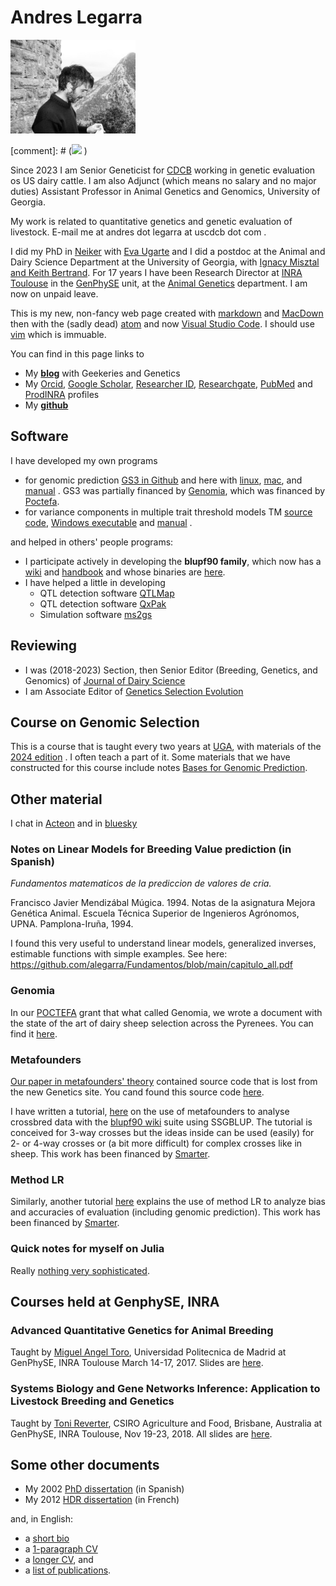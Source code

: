 # Andres Legarra

<img src="puilaurens.jpg" alt="Drawing" style="width: 200px;"/>


[comment]: # (![](https://www.dropbox.com/s/uq9ssnluafjmovk/puilaurens.jpg?dl=0 ) )

Since 2023 I am Senior Geneticist for [CDCB](https://uscdcb.com) working in genetic evaluation os US dairy cattle. I am also Adjunct (which means no salary and no major duties) Assistant Professor in Animal Genetics and Genomics, University of Georgia.

 My work is related to quantitative genetics and genetic evaluation of livestock. E-mail me at andres dot legarra at uscdcb dot com .

I did my PhD in [Neiker](http://www.neiker.net/?lang=en) with [Eva Ugarte](http://www.neiker.net/ia/produccion-animal/lineas-investigacion-pa/?lang=en)  and I did a postdoc at the Animal and Dairy Science Department at the University of Georgia, with [Ignacy Misztal and Keith Bertrand](http://nce.ads.uga.edu). For 17 years I have been Research Director at [INRA Toulouse](http://www.toulouse.inra.fr/en) in the [GenPhySE](http://genphyse.toulouse.inra.fr) unit, at the [Animal Genetics](www.ga.inra.fr/en) department. I am now on unpaid leave.

This is my new, non-fancy web page created with [markdown](https://en.wikipedia.org/wiki/Markdown) and [MacDown](http://macdown.uranusjr.com) then with the (sadly dead) [atom](https://github.com/atom/atom) and now [Visual Studio Code](https://code.visualstudio.com). I should use [vim](https://www.vim.org/) which is immuable.



You can find in this page links to

* My [**blog**](http://artadia.blogspot.com) with Geekeries and Genetics
* My [Orcid](http://orcid.org/0000-0001-8893-7620),
[Google Scholar](https://scholar.google.fr/citations?user=oMML1K4AAAAJ&hl=en),
[Researcher ID](http://www.researcherid.com/rid/G-9451-2012),
[Researchgate](https://www.researchgate.net/profile/Andres_Legarra),
[PubMed](http://www.ncbi.nlm.nih.gov/pubmed?term=Legarra%20A%5BAuthor%5D) and
[ProdINRA](http://prodinra.inra.fr/au/alegarraalb)  profiles
* My [**github**](https://github.com/alegarra/) 

## Software
 I have developed my own programs

- for genomic prediction [GS3 in Github](https://github.com/alegarra/gs3) and here with [linux](gs3_linux64bit_executable), [mac](gs3_static_iOS), and [manual](manualgs3_last.pdf) . GS3 was partially financed by [Genomia](http://www.genomia.net), which was financed by [Poctefa](https://www.poctefa.eu).
- for variance components in multiple trait threshold models TM [source code](TMdist.tar.gz), [Windows executable](tm.exe) and [manual](manualtm.pdf) .

and helped in others' people programs:

- I participate actively in developing the **blupf90 family**, which now has a [wiki](http://nce.ads.uga.edu/wiki/doku.php?id=start) and [handbook](http://nce.ads.uga.edu/wiki/lib/exe/fetch.php?media=blupf90_all4.pdf) and whose binaries are [here](http://nce.ads.uga.edu/html/projects/programs/).
- I have helped a little in developing
	- QTL detection software [QTLMap](https://github.com/ofilangi/qtlmap)
	- QTL detection software [QxPak](https://www.icrea.cat/en/Web/ScientificStaff/menciso/more#researcher-nav)
	- Simulation software [ms2gs](https://github.com/mperezenciso/ms2gs)

## Reviewing

- I was (2018-2023) Section, then Senior Editor (Breeding, Genetics, and Genomics) of [Journal of Dairy Science](http://www.journalofdairyscience.org)
- I am Associate Editor of [Genetics Selection Evolution](https://gsejournal.biomedcentral.com)

## Course on Genomic Selection

This is a course that is taught every two years at [UGA](http://nce.ads.uga.edu), with materials of the [2024 edition](https://nce.ads.uga.edu/wiki/doku.php?id=course_information_-_uga_2024) . I often teach a part of it. Some materials that we have constructed for this course include notes [Bases for Genomic Prediction](GSIP.pdf).

<!--* computer [exercises](http://genoweb.toulouse.inra.fr/~alegarra/lab_all.pdf)
* and [slides](http://genoweb.toulouse.inra.fr/~alegarra/slides_all.pdf)-->

## Other material

I chat in [Acteon](http://acteon.webs.upv.es) and in [bluesky](https://bsky.app/profile/alegarra.bsky.social)


### Notes on Linear Models for Breeding Value prediction (in Spanish)

_Fundamentos matematicos de la prediccion de valores de cria._

Francisco Javier Mendizábal Múgica. 1994. Notas de la asignatura Mejora Genética Animal. Escuela Técnica Superior de Ingenieros Agrónomos, UPNA. Pamplona-Iruña, 1994. 

I found this very useful to understand linear models, generalized inverses, estimable functions with simple examples. See here: <https://github.com/alegarra/Fundamentos/blob/main/capitulo_all.pdf> 

### Genomia

In our [POCTEFA](https://www.poctefa.eu/) grant that what called Genomia, we wrote a document with the state of the art of dairy sheep selection across the Pyrenees. You can find it [here](genomia_all.pdf). 

### Metafounders

[Our paper in metafounders' theory](https://academic.oup.com/genetics/article/200/2/455/5936198#326396912)  contained source code that is lost from the new Genetics site. You cand found this source code [here](metafounders_code.tar.gz). 


I have written a tutorial, [here](crosses_blupf90.pdf) on the use of metafounders to analyse crossbred data with the [blupf90 wiki](http://nce.ads.uga.edu/wiki/doku.php?id=start) suite using SSGBLUP. The tutorial is conceived for 3-way crosses but the ideas inside can be used (easily) for 2- or 4-way crosses or (a bit more difficult) for complex crosses like in sheep. This work has been financed by [Smarter](https://www.smarterproject.eu/).

### Method LR

Similarly, another tutorial  [here](SMARTER_D5.3_Use_of_method_LR.pdf) explains the use of method LR to analyze bias and accuracies of evaluation (including genomic prediction). This work has been financed by [Smarter](https://www.smarterproject.eu/).


### Quick notes for myself on Julia

Really [nothing very sophisticated](my_julia.html).


## Courses held at GenphySE, INRA


### Advanced Quantitative Genetics for Animal Breeding


Taught by [Miguel Angel Toro](https://scholar.google.es/citations?user=NBnXp5QAAAAJ&hl=en), Universidad Politecnica de Madrid at GenPhySE,
INRA Toulouse March 14-17, 2017. Slides are [here](slides_all_miguel_toro.pdf).



### Systems Biology and Gene Networks Inference: Application to Livestock Breeding and Genetics

Taught by [Toni Reverter](https://people.csiro.au/R/T/Toni-Reverter-Gomez.aspx), CSIRO Agriculture and Food, Brisbane, Australia at
GenPhySE, INRA Toulouse, Nov 19-23, 2018. All slides are [here](slides_all_toni_reverter.pdf).


## Some other documents

* My 2002 [PhD dissertation](tesis_andres_legarra.pdf) (in Spanish)
* My 2012 [HDR dissertation](final_al.pdf) (in French)

and, in English:

* a [short bio](short_bio.txt)
* a [1-paragraph CV](1%20paragraph%20CV.txt)
* a [longer CV](CV_english_long_v3.pdf), and
* a [list of publications](ANNEXES_2015.pdf).


